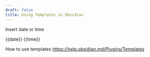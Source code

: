 ```yaml
---
draft: false
title: Using Templates in Obsidian
---
```


Insert date or time

{{date}}
{{time}}


How to use templates https://help.obsidian.md/Plugins/Templates